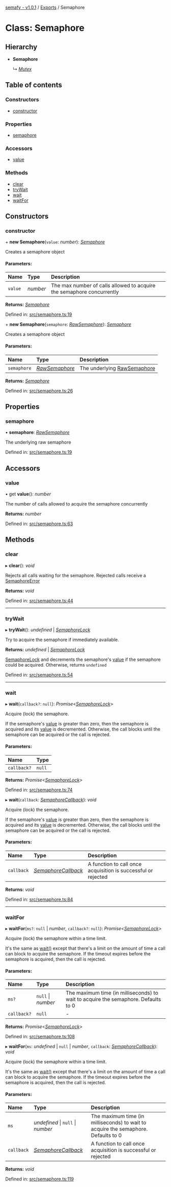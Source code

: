 [semafy - v1.0.1](../README.md) / [Exports](../modules.md) / Semaphore

# Class: Semaphore

## Hierarchy

* **Semaphore**

  ↳ [*Mutex*](mutex.md)

## Table of contents

### Constructors

- [constructor](semaphore.md#constructor)

### Properties

- [semaphore](semaphore.md#semaphore)

### Accessors

- [value](semaphore.md#value)

### Methods

- [clear](semaphore.md#clear)
- [tryWait](semaphore.md#trywait)
- [wait](semaphore.md#wait)
- [waitFor](semaphore.md#waitfor)

## Constructors

### constructor

\+ **new Semaphore**(`value`: *number*): [*Semaphore*](semaphore.md)

Creates a semaphore object

#### Parameters:

| Name | Type | Description |
| :------ | :------ | :------ |
| `value` | *number* | The max number of calls allowed to acquire the semaphore concurrently |

**Returns:** [*Semaphore*](semaphore.md)

Defined in: [src/semaphore.ts:19](https://github.com/havelessbemore/semafy/blob/33d1ef9/src/semaphore.ts#L19)

\+ **new Semaphore**(`semaphore`: [*RawSemaphore*](rawsemaphore.md)): [*Semaphore*](semaphore.md)

Creates a semaphore object

#### Parameters:

| Name | Type | Description |
| :------ | :------ | :------ |
| `semaphore` | [*RawSemaphore*](rawsemaphore.md) | The underlying [RawSemaphore](rawsemaphore.md) |

**Returns:** [*Semaphore*](semaphore.md)

Defined in: [src/semaphore.ts:26](https://github.com/havelessbemore/semafy/blob/33d1ef9/src/semaphore.ts#L26)

## Properties

### semaphore

• **semaphore**: [*RawSemaphore*](rawsemaphore.md)

The underlying raw semaphore

Defined in: [src/semaphore.ts:19](https://github.com/havelessbemore/semafy/blob/33d1ef9/src/semaphore.ts#L19)

## Accessors

### value

• get **value**(): *number*

The number of calls allowed to acquire the semaphore concurrently

**Returns:** *number*

Defined in: [src/semaphore.ts:63](https://github.com/havelessbemore/semafy/blob/33d1ef9/src/semaphore.ts#L63)

## Methods

### clear

▸ **clear**(): *void*

Rejects all calls waiting for the semaphore. Rejected calls receive a [SemaphoreError](semaphoreerror.md)

**Returns:** *void*

Defined in: [src/semaphore.ts:44](https://github.com/havelessbemore/semafy/blob/33d1ef9/src/semaphore.ts#L44)

___

### tryWait

▸ **tryWait**(): *undefined* \| [*SemaphoreLock*](semaphorelock.md)

Try to acquire the semaphore if immediately available.

**Returns:** *undefined* \| [*SemaphoreLock*](semaphorelock.md)

[SemaphoreLock](semaphorelock.md) and decrements the semaphore's [value](semaphore.md#value) if the semaphore could be acquired.
Otherwise, returns `undefined`

Defined in: [src/semaphore.ts:54](https://github.com/havelessbemore/semafy/blob/33d1ef9/src/semaphore.ts#L54)

___

### wait

▸ **wait**(`callback?`: ``null``): *Promise*<[*SemaphoreLock*](semaphorelock.md)\>

Acquire (lock) the semaphore.

If the semaphore's [value](semaphore.md#value) is greater than zero, then the semaphore is acquired
and its [value](semaphore.md#value) is decremented. Otherwise, the call blocks until the semaphore
can be acquired or the call is rejected.

#### Parameters:

| Name | Type |
| :------ | :------ |
| `callback?` | ``null`` |

**Returns:** *Promise*<[*SemaphoreLock*](semaphorelock.md)\>

Defined in: [src/semaphore.ts:74](https://github.com/havelessbemore/semafy/blob/33d1ef9/src/semaphore.ts#L74)

▸ **wait**(`callback`: [*SemaphoreCallback*](../interfaces/semaphorecallback.md)): *void*

Acquire (lock) the semaphore.

If the semaphore's [value](semaphore.md#value) is greater than zero, then the semaphore is acquired
and its [value](semaphore.md#value) is decremented. Otherwise, the call blocks until the semaphore
can be acquired or the call is rejected.

#### Parameters:

| Name | Type | Description |
| :------ | :------ | :------ |
| `callback` | [*SemaphoreCallback*](../interfaces/semaphorecallback.md) | A function to call once acquisition is successful or rejected |

**Returns:** *void*

Defined in: [src/semaphore.ts:84](https://github.com/havelessbemore/semafy/blob/33d1ef9/src/semaphore.ts#L84)

___

### waitFor

▸ **waitFor**(`ms?`: ``null`` \| *number*, `callback?`: ``null``): *Promise*<[*SemaphoreLock*](semaphorelock.md)\>

Acquire (lock) the semaphore within a time limit.

It's the same as [wait()](semaphore.md#wait) except that there's a limit on the amount of time a call
can block to acquire the semaphore. If the timeout expires before the semaphore is
acquired, then the call is rejected.

#### Parameters:

| Name | Type | Description |
| :------ | :------ | :------ |
| `ms?` | ``null`` \| *number* | The maximum time (in milliseconds) to wait to acquire the semaphore. Defaults to 0 |
| `callback?` | ``null`` | - |

**Returns:** *Promise*<[*SemaphoreLock*](semaphorelock.md)\>

Defined in: [src/semaphore.ts:108](https://github.com/havelessbemore/semafy/blob/33d1ef9/src/semaphore.ts#L108)

▸ **waitFor**(`ms`: *undefined* \| ``null`` \| *number*, `callback`: [*SemaphoreCallback*](../interfaces/semaphorecallback.md)): *void*

Acquire (lock) the semaphore within a time limit.

It's the same as [wait()](semaphore.md#wait) except that there's a limit on the amount of time a call
can block to acquire the semaphore. If the timeout expires before the semaphore is
acquired, then the call is rejected.

#### Parameters:

| Name | Type | Description |
| :------ | :------ | :------ |
| `ms` | *undefined* \| ``null`` \| *number* | The maximum time (in milliseconds) to wait to acquire the semaphore. Defaults to 0 |
| `callback` | [*SemaphoreCallback*](../interfaces/semaphorecallback.md) | A function to call once acquisition is successful or rejected |

**Returns:** *void*

Defined in: [src/semaphore.ts:119](https://github.com/havelessbemore/semafy/blob/33d1ef9/src/semaphore.ts#L119)

